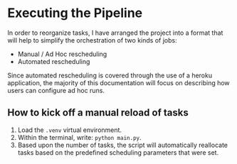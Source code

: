 # Executing the Pipeline

In order to reorganize tasks, I have arranged the project into a format that will help to simplify the orchestration of two kinds of jobs:
 - Manual / Ad Hoc rescheduling
 - Automated rescheduling

Since automated rescheduling is covered through the use of a heroku application, the majority of this documentation will focus on describing how users can configure ad hoc runs.

## How to kick off a manual reload of tasks

  1. Load the `.venv` virtual environment.
  2. Within the terminal, write: `python main.py`.
  3. Based upon the number of tasks, the script will automatically reallocate tasks based on the predefined scheduling parameters that were set.
